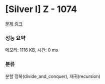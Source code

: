 # [Silver I] Z - 1074 

[문제 링크](https://www.acmicpc.net/problem/1074) 

### 성능 요약

메모리: 1116 KB, 시간: 0 ms

### 분류

분할 정복(divide_and_conquer), 재귀(recursion)

